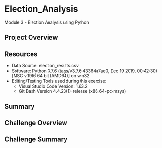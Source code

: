 # Election_Analysis
Module 3 - Election Analysis using Python

## Project Overview


## Resources
- Data Source: election_results.csv
- Software: Python 3.7.6 (tags/v3.7.6:43364a7ae0, Dec 19 2019, 00:42:30) [MSC v.1916 64 bit (AMD64)] on win32
- Editing/Testing Tools used during this exercise:
  - Visual Studio Code Version: 1.63.2
  - Git Bash Version 4.4.23(1)-release (x86_64-pc-msys)

## Summary


## Challenge Overview


## Challenge Summary
